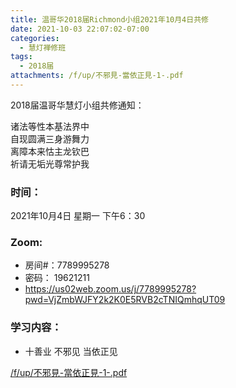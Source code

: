 ```yaml
---
title: 温哥华2018届Richmond小组2021年10月4日共修
date: 2021-10-03 22:07:02-07:00
categories:
  - 慧灯禅修班
tags:
  - 2018届
attachments: /f/up/不邪見-當依正見-1-.pdf
---
```

2018届温哥华慧灯小组共修通知：

诸法等性本基法界中\
自现圆满三身游舞力\
离障本来怙主龙钦巴\
祈请无垢光尊常护我  

### 时间：

2021年10月4日 星期一 下午6：30

### Zoom:

* 房间#：7789995278 
* 密码： 19621211
* <https://us02web.zoom.us/j/7789995278?pwd=VjZmbWJFY2k2K0E5RVB2cTNIQmhqUT09>

### 学习内容：

* 十善业 不邪见 当依正见

[/f/up/不邪見-當依正見-1-.pdf](/f/up/不邪見-當依正見-1-.pdf)
